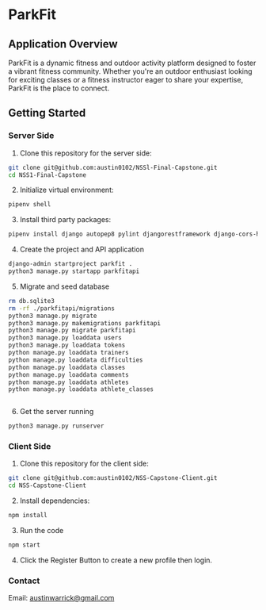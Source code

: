 # ParkFit


## Application Overview
   ParkFit is a dynamic fitness and outdoor activity platform designed to foster a vibrant fitness community. Whether you're an outdoor enthusiast looking for exciting classes or a fitness instructor eager to share your expertise, ParkFit is the place to connect.


 
## Getting Started

### Server Side
1. Clone this repository for the server side:
```sh
git clone git@github.com:austin0102/NSSl-Final-Capstone.git
cd NSS1-Final-Capstone
```
2. Initialize virtual environment:
```sh
pipenv shell
```
3. Install third party packages:
```sh
pipenv install django autopep8 pylint djangorestframework django-cors-headers pylint-django
```
4. Create the project and API application 
```sh
django-admin startproject parkfit .
python3 manage.py startapp parkfitapi
```

5. Migrate and seed database 
```sh
rm db.sqlite3
rm -rf ./parkfitapi/migrations
python3 manage.py migrate
python3 manage.py makemigrations parkfitapi
python3 manage.py migrate parkfitapi
python3 manage.py loaddata users
python3 manage.py loaddata tokens
python manage.py loaddata trainers
python manage.py loaddata difficulties
python manage.py loaddata classes
python manage.py loaddata comments
python manage.py loaddata athletes
python manage.py loaddata athlete_classes



```
6. Get the server running
```sh
python3 manage.py runserver
```


### Client Side
1. Clone this repository for the client side:
```sh
git clone git@github.com:austin0102/NSS-Capstone-Client.git
cd NSS-Capstone-Client
```
2. Install dependencies: 
```sh
npm install
```
3. Run the code 
```sh
npm start
```
4. Click the Register Button to create a new profile then login.

### Contact
Email: austinwarrick@gmail.com